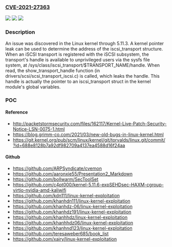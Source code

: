 ### [CVE-2021-27363](https://cve.mitre.org/cgi-bin/cvename.cgi?name=CVE-2021-27363)
![](https://img.shields.io/static/v1?label=Product&message=n%2Fa&color=blue)
![](https://img.shields.io/static/v1?label=Version&message=n%2Fa&color=blue)
![](https://img.shields.io/static/v1?label=Vulnerability&message=n%2Fa&color=brighgreen)

### Description

An issue was discovered in the Linux kernel through 5.11.3. A kernel pointer leak can be used to determine the address of the iscsi_transport structure. When an iSCSI transport is registered with the iSCSI subsystem, the transport's handle is available to unprivileged users via the sysfs file system, at /sys/class/iscsi_transport/$TRANSPORT_NAME/handle. When read, the show_transport_handle function (in drivers/scsi/scsi_transport_iscsi.c) is called, which leaks the handle. This handle is actually the pointer to an iscsi_transport struct in the kernel module's global variables.

### POC

#### Reference
- http://packetstormsecurity.com/files/162117/Kernel-Live-Patch-Security-Notice-LSN-0075-1.html
- https://blog.grimm-co.com/2021/03/new-old-bugs-in-linux-kernel.html
- https://git.kernel.org/pub/scm/linux/kernel/git/torvalds/linux.git/commit/?id=688e8128b7a92df982709a4137ea4588d16f24aa

#### Github
- https://github.com/ARPSyndicate/cvemon
- https://github.com/aaronxie55/Presentation2_Markdown
- https://github.com/bollwarm/SecToolSet
- https://github.com/c4pt000/kernel-5.11.6-expSEHDsec-HAXM-cgroup-virtio-nvidia-amd-kaliwifi
- https://github.com/kdn111/linux-kernel-exploitation
- https://github.com/khanhdn111/linux-kernel-exploitation
- https://github.com/khanhdz-06/linux-kernel-exploitation
- https://github.com/khanhdz191/linux-kernel-exploitation
- https://github.com/khanhhdz/linux-kernel-exploitation
- https://github.com/khanhhdz06/linux-kernel-exploitation
- https://github.com/khanhnd123/linux-kernel-exploitation
- https://github.com/teresaweber685/book_list
- https://github.com/xairy/linux-kernel-exploitation

